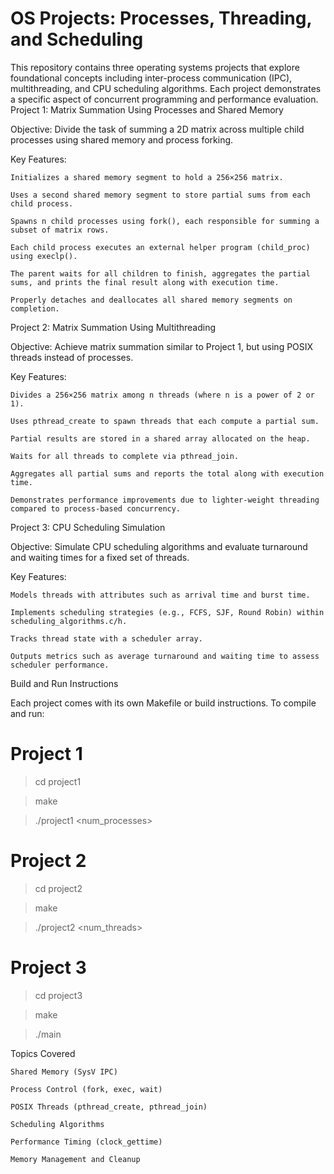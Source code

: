 # OS Projects: Processes, Threading, and Scheduling

This repository contains three operating systems projects that explore foundational concepts including inter-process communication (IPC), multithreading, and CPU scheduling algorithms. Each project demonstrates a specific aspect of concurrent programming and performance evaluation.
Project 1: Matrix Summation Using Processes and Shared Memory

Objective:
Divide the task of summing a 2D matrix across multiple child processes using shared memory and process forking.

Key Features:

    Initializes a shared memory segment to hold a 256×256 matrix.

    Uses a second shared memory segment to store partial sums from each child process.

    Spawns n child processes using fork(), each responsible for summing a subset of matrix rows.

    Each child process executes an external helper program (child_proc) using execlp().

    The parent waits for all children to finish, aggregates the partial sums, and prints the final result along with execution time.

    Properly detaches and deallocates all shared memory segments on completion.

Project 2: Matrix Summation Using Multithreading

Objective:
Achieve matrix summation similar to Project 1, but using POSIX threads instead of processes.

Key Features:

    Divides a 256×256 matrix among n threads (where n is a power of 2 or 1).

    Uses pthread_create to spawn threads that each compute a partial sum.

    Partial results are stored in a shared array allocated on the heap.

    Waits for all threads to complete via pthread_join.

    Aggregates all partial sums and reports the total along with execution time.

    Demonstrates performance improvements due to lighter-weight threading compared to process-based concurrency.

Project 3: CPU Scheduling Simulation

Objective:
Simulate CPU scheduling algorithms and evaluate turnaround and waiting times for a fixed set of threads.

Key Features:

    Models threads with attributes such as arrival time and burst time.

    Implements scheduling strategies (e.g., FCFS, SJF, Round Robin) within scheduling_algorithms.c/h.

    Tracks thread state with a scheduler array.

    Outputs metrics such as average turnaround and waiting time to assess scheduler performance.

Build and Run Instructions

Each project comes with its own Makefile or build instructions. To compile and run:

# Project 1
> cd project1

> make

> ./project1 <num_processes>

# Project 2
> cd project2

> make

> ./project2 <num_threads>

# Project 3
> cd project3

> make

> ./main

Topics Covered

    Shared Memory (SysV IPC)

    Process Control (fork, exec, wait)

    POSIX Threads (pthread_create, pthread_join)

    Scheduling Algorithms

    Performance Timing (clock_gettime)

    Memory Management and Cleanup
